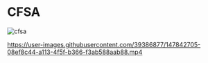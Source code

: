 # CFSA
![cfsa](https://user-images.githubusercontent.com/39386877/147842766-62e91b74-9e48-4f1b-8bff-4ecc12ef375b.gif)




https://user-images.githubusercontent.com/39386877/147842705-08ef8c44-a113-4f5f-b366-f3ab588aab88.mp4


